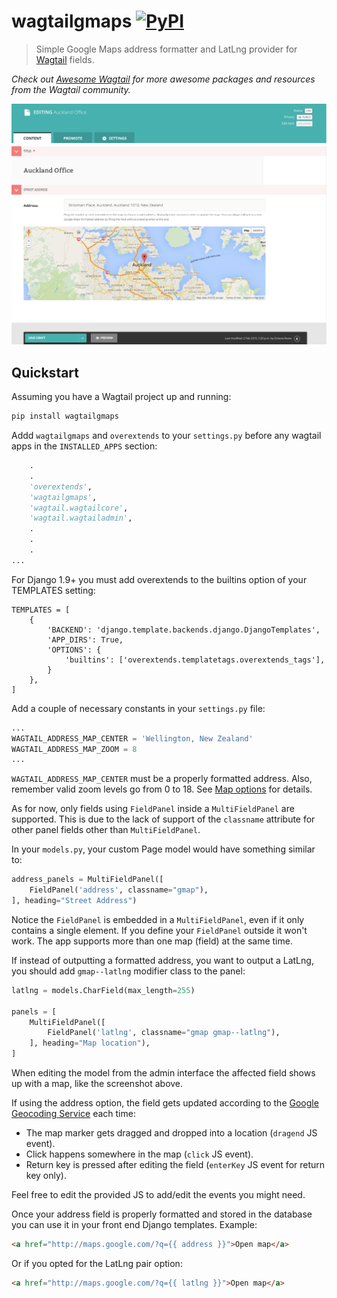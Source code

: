 # wagtailgmaps [![PyPI](https://img.shields.io/pypi/v/wagtailgmaps.svg)](https://pypi.python.org/pypi/wagtailgmaps)

> Simple Google Maps address formatter and LatLng provider for [Wagtail](https://wagtail.io/) fields.

*Check out [Awesome Wagtail](https://github.com/springload/awesome-wagtail) for more awesome packages and resources from the Wagtail community.*

![Wagtailgmaps screenshot](./screenshot.png)

## Quickstart

Assuming you have a Wagtail project up and running:

```sh
pip install wagtailgmaps
```

Addd `wagtailgmaps` and `overextends` to your `settings.py` before any wagtail apps in the `INSTALLED_APPS` section:

```python
    .
    .
    'overextends',
    'wagtailgmaps',
    'wagtail.wagtailcore',
    'wagtail.wagtailadmin',
    .
    .
    .
...
```

For Django 1.9+ you must add overextends to the builtins option of your TEMPLATES setting:

```
TEMPLATES = [
    {
        'BACKEND': 'django.template.backends.django.DjangoTemplates',
        'APP_DIRS': True,
        'OPTIONS': {
            'builtins': ['overextends.templatetags.overextends_tags'],
        }
    },
]
```

Add a couple of necessary constants in your `settings.py` file:

```python
...
WAGTAIL_ADDRESS_MAP_CENTER = 'Wellington, New Zealand'
WAGTAIL_ADDRESS_MAP_ZOOM = 8
...
```

`WAGTAIL_ADDRESS_MAP_CENTER` must be a properly formatted address. Also, remember valid zoom levels go from 0 to 18. See [Map options](https://developers.google.com/maps/documentation/javascript/tutorial#MapOptions) for details.

As for now, only fields using `FieldPanel` inside a `MultiFieldPanel` are supported. This is due to the lack of support of the `classname` attribute for other panel fields other than `MultiFieldPanel`.

In your `models.py`, your custom Page model would have something similar to:

```python
address_panels = MultiFieldPanel([
    FieldPanel('address', classname="gmap"),
], heading="Street Address")
```

Notice the `FieldPanel` is embedded in a `MultiFieldPanel`, even if it only contains a single element. If you define your `FieldPanel` outside it won't work. The app supports more than one map (field) at the same time.

If instead of outputting a formatted address, you want to output a LatLng, you should add `gmap--latlng` modifier class to the panel:

```python
latlng = models.CharField(max_length=255)

panels = [
    MultiFieldPanel([
        FieldPanel('latlng', classname="gmap gmap--latlng"),
    ], heading="Map location"),
]
```

When editing the model from the admin interface the affected field shows up with a map, like the screenshot above.

If using the address option, the field gets updated according to the [Google Geocoding Service](https://developers.google.com/maps/documentation/geocoding/) each time:

* The map marker gets dragged and dropped into a location (`dragend` JS event).
* Click happens somewhere in the map (`click` JS event).
* Return key is pressed after editing the field (`enterKey` JS event for return key only).

Feel free to edit the provided JS to add/edit the events you might need.

Once your address field is properly formatted and stored in the database you can use it in your front end Django templates. Example:

```html
<a href="http://maps.google.com/?q={{ address }}">Open map</a>
```

Or if you opted for the LatLng pair option:

```html
<a href="http://maps.google.com/?q={{ latlng }}">Open map</a>
```
